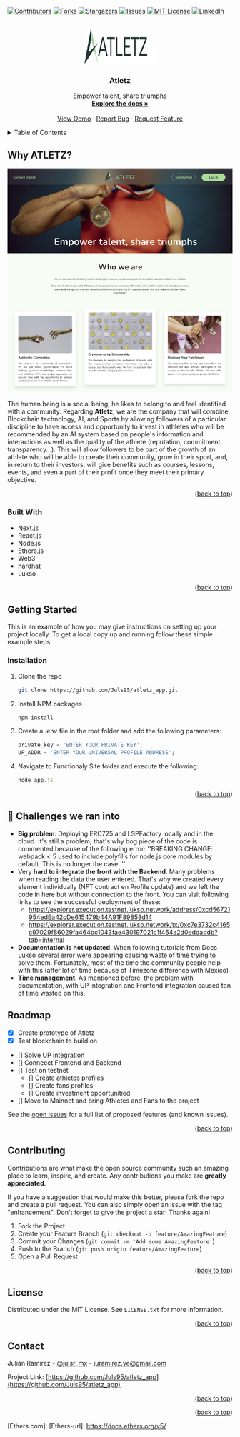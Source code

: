 <!-- Improved compatibility of back to top link: See: https://github.com/othneildrew/Best-README-Template/pull/73 -->
<a name="readme-top"></a>
<!--
*** Thanks for checking out the Best-README-Template. If you have a suggestion
*** that would make this better, please fork the repo and create a pull request
*** or simply open an issue with the tag "enhancement".
*** Don't forget to give the project a star!
*** Thanks again! Now go create something AMAZING! :D
-->



<!-- PROJECT SHIELDS -->
<!--
*** I'm using markdown "reference style" links for readability.
*** Reference links are enclosed in brackets [ ] instead of parentheses ( ).
*** See the bottom of this document for the declaration of the reference variables
*** for contributors-url, forks-url, etc. This is an optional, concise syntax you may use.
*** https://www.markdownguide.org/basic-syntax/#reference-style-links
-->
[![Contributors][contributors-shield]][contributors-url]
[![Forks][forks-shield]][forks-url]
[![Stargazers][stars-shield]][stars-url]
[![Issues][issues-shield]][issues-url]
[![MIT License][license-shield]][license-url]
[![LinkedIn][linkedin-shield]][linkedin-url]



<!-- PROJECT LOGO -->
<br />
<div align="center">
  <a href="https://github.com/github_username/repo_name">
    <img src="images/logo.png" alt="Logo" width="160" height="80">
  </a>

<h3 align="center">Atletz</h3>

  <p align="center">
    Empower talent, share triumphs
    <br />
    <a href="https://github.com/Juls95/atletz_app"><strong>Explore the docs »</strong></a>
    <br />
    <br />
    <a href="https://julian.com.mx/">View Demo</a>
    ·
    <a href="https://github.com/Juls95/atletz_app/issues">Report Bug</a>
    ·
    <a href="https://github.com/Juls95/atletz_app/issues">Request Feature</a>
  </p>
</div>



<!-- TABLE OF CONTENTS -->
<details>
  <summary>Table of Contents</summary>
  <ol>
    <li>
      <a href="#why-atletz">Why Atletz</a>
      <ul>
        <li><a href="#built-with">Built With</a></li>
      </ul>
    </li>
    <li>
      <a href="#getting-started">Getting Started</a>
      <ul>
        <li><a href="#prerequisites">Prerequisites</a></li>
        <li><a href="#installation">Installation</a></li>
      </ul>
    </li>
    <li><a href="#-challenges-we-ran-into">🤯 Challenges we ran into</a></li>
    <li><a href="#roadmap">Roadmap</a></li>
    <li><a href="#contributing">Contributing</a></li>
    <li><a href="#license">License</a></li>
    <li><a href="#contact">Contact</a></li>
    <li><a href="#acknowledgments">Acknowledgments</a></li>
  </ol>
</details>



<!-- ABOUT THE PROJECT -->
## Why ATLETZ?

[![Product Name Screen Shot][product-screenshot]](https://julian.com.mx)

The human being is a social being; he likes to belong to and feel identified with a community. Regarding **Atletz**, we are the company that will combine Blockchain technology, AI, and Sports by allowing followers of a particular discipline to have access and opportunity to invest in athletes who will be recommended by an AI system based on people's information and interactions as well as the quality of the athlete (reputation, commitment, transparency...). This will allow followers to be part of the growth of an athlete who will be able to create their community, grow in their sport, and, in return to their investors, will give benefits such as courses, lessons, events, and even a part of their profit once they meet their primary objective.


<p align="right">(<a href="#readme-top">back to top</a>)</p>



### Built With

* Next.js
* React.js
* Node.js
* Ethers.js
* Web3
* hardhat
* Lukso

<p align="right">(<a href="#readme-top">back to top</a>)</p>



<!-- GETTING STARTED -->
## Getting Started

This is an example of how you may give instructions on setting up your project locally.
To get a local copy up and running follow these simple example steps.


### Installation

1. Clone the repo
   ```sh
   git clone https://github.com/Juls95/atletz_app.git
   ```
2. Install NPM packages
   ```sh
   npm install
   ```
3. Create a .env file in the root folder and add the following parameters:
   ```js
   private_key = 'ENTER YOUR PRIVATE KEY';
   UP_ADDR = 'ENTER YOUR UNIVERSAL PROFILE ADDRESS';
   ```
4. Navigate to Functionaly Site folder and execute the following:
   ```js
   node app.js
   ```

<p align="right">(<a href="#readme-top">back to top</a>)</p>

## 🤯 Challenges we ran into
* **Big problem**: Deploying ERC725 and LSPFactory locally and in the cloud. It's still a problem, that's why bog piece of the code is commented because of the following error: ''BREAKING CHANGE: webpack < 5 used to include polyfills for node.js core modules by default. This is no longer the case. ''
* Very **hard to integrate the front with the Backend**. Many problems when reading the data the user entered. That's why we created every element individually (NFT contract en Profile update) and we left the code in here but without connection to the front. You can visit following links to see the successful deployment of these:
    - https://explorer.execution.testnet.lukso.network/address/0xcd56721954edEa42cDe615479b44A91F89858d14
    - https://explorer.execution.testnet.lukso.network/tx/0xc7e3732c4165c97029f86029fa464bc1043fae430197021c1f464a2d0eddaddb?tab=internal
* **Documentation is not updated**. When following tutorials from Docs Lukso several error were appearing causing waste of time trying to solve them. Fortunately, most of the time the community people help with this (after lot of time because of Timezone difference with Mexico)
* **Time management**. As mentioned before, the problem with documentation, with UP integration and Frontend integration caused ton of time wasted on this.

<!-- ROADMAP -->
## Roadmap

- [x] Create prototype of Atletz
- [x] Test blockchain to build on
- [] Solve UP integration
- [] Connecct Frontend and Backend
- [] Test on testnet
    - [] Create athletes profiles
    - [] Create fans profiles
    - [] Create investment opportunitied
- [] Move to Mainnet and bring Athletes and Fans to the project


See the [open issues](https://github.com/Juls95/atletz_app/issues/issues) for a full list of proposed features (and known issues).

<p align="right">(<a href="#readme-top">back to top</a>)</p>



<!-- CONTRIBUTING -->
## Contributing

Contributions are what make the open source community such an amazing place to learn, inspire, and create. Any contributions you make are **greatly appreciated**.

If you have a suggestion that would make this better, please fork the repo and create a pull request. You can also simply open an issue with the tag "enhancement".
Don't forget to give the project a star! Thanks again!

1. Fork the Project
2. Create your Feature Branch (`git checkout -b feature/AmazingFeature`)
3. Commit your Changes (`git commit -m 'Add some AmazingFeature'`)
4. Push to the Branch (`git push origin feature/AmazingFeature`)
5. Open a Pull Request

<p align="right">(<a href="#readme-top">back to top</a>)</p>



<!-- LICENSE -->
## License

Distributed under the MIT License. See `LICENSE.txt` for more information.

<p align="right">(<a href="#readme-top">back to top</a>)</p>



<!-- CONTACT -->
## Contact

Julián Ramírez - [@julsr_mx](https://twitter.com/julsr_mx) - juramirez.ve@gmail.com

Project Link: [https://github.com/Juls95/atletz_app](https://github.com/Juls95/atletz_app)

<p align="right">(<a href="#readme-top">back to top</a>)</p>


<p align="right">(<a href="#readme-top">back to top</a>)</p>



<!-- MARKDOWN LINKS & IMAGES -->
<!-- https://www.markdownguide.org/basic-syntax/#reference-style-links -->
[contributors-shield]: https://img.shields.io/github/contributors/github_username/repo_name.svg?style=for-the-badge
[contributors-url]: https://github.com/github_username/repo_name/graphs/contributors
[forks-shield]: https://img.shields.io/github/forks/github_username/repo_name.svg?style=for-the-badge
[forks-url]: https://github.com/github_username/repo_name/network/members
[stars-shield]: https://img.shields.io/github/stars/github_username/repo_name.svg?style=for-the-badge
[stars-url]: https://github.com/github_username/repo_name/stargazers
[issues-shield]: https://img.shields.io/github/issues/github_username/repo_name.svg?style=for-the-badge
[issues-url]: https://github.com/github_username/repo_name/issues
[license-shield]: https://img.shields.io/github/license/github_username/repo_name.svg?style=for-the-badge
[license-url]: https://github.com/github_username/repo_name/blob/master/LICENSE.txt
[linkedin-shield]: https://img.shields.io/badge/-LinkedIn-black.svg?style=for-the-badge&logo=linkedin&colorB=555
[linkedin-url]: https://www.linkedin.com/in/julianramirez95/
[product-screenshot]: images/home.png
[Next.js]: https://img.shields.io/badge/next.js-000000?style=for-the-badge&logo=nextdotjs&logoColor=white
[Next-url]: https://nextjs.org/
[React.js]: https://img.shields.io/badge/React-20232A?style=for-the-badge&logo=react&logoColor=61DAFB
[React-url]: https://reactjs.org/
[Vue.js]: https://img.shields.io/badge/Vue.js-35495E?style=for-the-badge&logo=vuedotjs&logoColor=4FC08D
[Vue-url]: https://vuejs.org/
[Angular.io]: https://img.shields.io/badge/Angular-DD0031?style=for-the-badge&logo=angular&logoColor=white
[Angular-url]: https://angular.io/
[Svelte.dev]: https://img.shields.io/badge/Svelte-4A4A55?style=for-the-badge&logo=svelte&logoColor=FF3E00
[Svelte-url]: https://svelte.dev/
[Laravel.com]: https://img.shields.io/badge/Laravel-FF2D20?style=for-the-badge&logo=laravel&logoColor=white
[Laravel-url]: https://laravel.com
[Bootstrap.com]: https://img.shields.io/badge/Bootstrap-563D7C?style=for-the-badge&logo=bootstrap&logoColor=white
[Bootstrap-url]: https://getbootstrap.com
[JQuery.com]: https://img.shields.io/badge/jQuery-0769AD?style=for-the-badge&logo=jquery&logoColor=white
[JQuery-url]: https://jquery.com 
[Ethers.com]:
[Ethers-url]: https://docs.ethers.org/v5/

